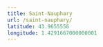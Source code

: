 ```yaml
---
title: Saint-Nauphary
url: /saint-nauphary/
latitude: 43.9655556
longitude: 1.4291667000000001
---
```

